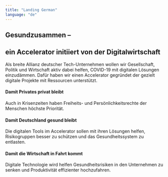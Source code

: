 ```yaml
---
title: "Landing German"
language: "de"
---
```


## Gesundzusammen –

## ein Accelerator initiiert von der Digitalwirtschaft

Als breite Allianz deutscher Tech-Unternehmen wollen wir Gesellschaft, Politik und Wirtschaft aktiv dabei helfen, COVID-19 mit digitalen Lösungen einzudämmen. Dafür haben wir einen Accelerator gegründet der gezielt digitale Projekte mit Ressourcen unterstützt.

#### Damit Privates privat bleibt

Auch in Krisenzeiten haben Freiheits- und Persönlichkeitsrechte der Menschen höchste Priorität.

#### Damit Deutschland gesund bleibt

Die digitalen Tools im Accelerator sollen mit ihren Lösungen helfen, Risikogruppen besser zu schützen und das Gesundheitssystem zu entlasten.

#### Damit die Wirtschaft in Fahrt kommt

Digitale Technologie wird helfen Gesundheitsrisiken in den Unternehmen zu senken und Produktivität effizienter hochzufahren.
